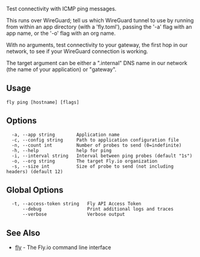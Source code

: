 Test connectivity with ICMP ping messages.

This runs over WireGuard; tell us which WireGuard tunnel to use by
running from within an app directory (with a 'fly.toml'), passing the
'-a' flag with an app name, or the '-o' flag with an org name.

With no arguments, test connectivity to your gateway, the first hop
in our network, to see if your WireGuard connection is working.

The target argument can be either a ".internal" DNS name in our network
(the name of your application) or "gateway".

## Usage
~~~
fly ping [hostname] [flags]
~~~

## Options

~~~
  -a, --app string        Application name
  -c, --config string     Path to application configuration file
  -n, --count int         Number of probes to send (0=indefinite)
  -h, --help              help for ping
  -i, --interval string   Interval between ping probes (default "1s")
  -o, --org string        The target Fly.io organization
  -s, --size int          Size of probe to send (not including headers) (default 12)
~~~

## Global Options

~~~
  -t, --access-token string   Fly API Access Token
      --debug                 Print additional logs and traces
      --verbose               Verbose output
~~~

## See Also

* [fly](/docs/flyctl/help/)	 - The Fly.io command line interface

